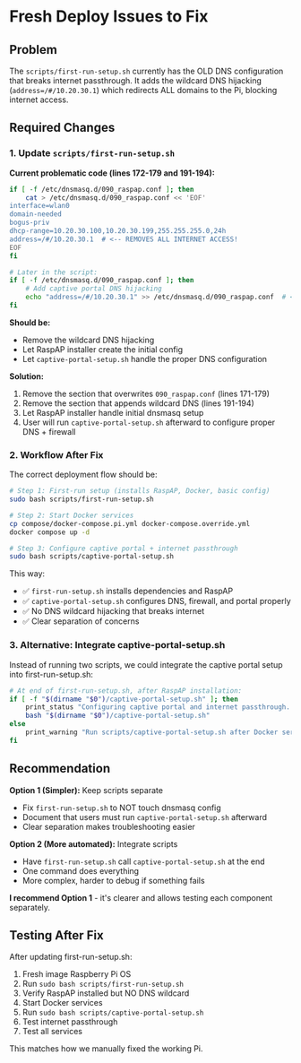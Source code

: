 <!--
SPDX-License-Identifier: CC-BY-NC-4.0
-->

# Fresh Deploy Issues to Fix

## Problem
The `scripts/first-run-setup.sh` currently has the OLD DNS configuration that breaks internet passthrough. It adds the wildcard DNS hijacking (`address=/#/10.20.30.1`) which redirects ALL domains to the Pi, blocking internet access.

## Required Changes

### 1. Update `scripts/first-run-setup.sh`

**Current problematic code (lines 172-179 and 191-194):**
```bash
if [ -f /etc/dnsmasq.d/090_raspap.conf ]; then
    cat > /etc/dnsmasq.d/090_raspap.conf << 'EOF'
interface=wlan0
domain-needed
bogus-priv
dhcp-range=10.20.30.100,10.20.30.199,255.255.255.0,24h
address=/#/10.20.30.1  # <-- REMOVES ALL INTERNET ACCESS!
EOF
fi

# Later in the script:
if [ -f /etc/dnsmasq.d/090_raspap.conf ]; then
    # Add captive portal DNS hijacking
    echo "address=/#/10.20.30.1" >> /etc/dnsmasq.d/090_raspap.conf  # <-- DUPLICATE!
fi
```

**Should be:**
- Remove the wildcard DNS hijacking
- Let RaspAP installer create the initial config
- Let `captive-portal-setup.sh` handle the proper DNS configuration

**Solution:**
1. Remove the section that overwrites `090_raspap.conf` (lines 171-179)
2. Remove the section that appends wildcard DNS (lines 191-194)
3. Let RaspAP installer handle initial dnsmasq setup
4. User will run `captive-portal-setup.sh` afterward to configure proper DNS + firewall

### 2. Workflow After Fix

The correct deployment flow should be:

```bash
# Step 1: First-run setup (installs RaspAP, Docker, basic config)
sudo bash scripts/first-run-setup.sh

# Step 2: Start Docker services
cp compose/docker-compose.pi.yml docker-compose.override.yml
docker compose up -d

# Step 3: Configure captive portal + internet passthrough
sudo bash scripts/captive-portal-setup.sh
```

This way:
- ✅ `first-run-setup.sh` installs dependencies and RaspAP
- ✅ `captive-portal-setup.sh` configures DNS, firewall, and portal properly
- ✅ No DNS wildcard hijacking that breaks internet
- ✅ Clear separation of concerns

### 3. Alternative: Integrate captive-portal-setup.sh

Instead of running two scripts, we could integrate the captive portal setup into first-run-setup.sh:

```bash
# At end of first-run-setup.sh, after RaspAP installation:
if [ -f "$(dirname "$0")/captive-portal-setup.sh" ]; then
    print_status "Configuring captive portal and internet passthrough..."
    bash "$(dirname "$0")/captive-portal-setup.sh"
else
    print_warning "Run scripts/captive-portal-setup.sh after Docker services are started"
fi
```

## Recommendation

**Option 1 (Simpler):** Keep scripts separate
- Fix `first-run-setup.sh` to NOT touch dnsmasq config
- Document that users must run `captive-portal-setup.sh` afterward
- Clear separation makes troubleshooting easier

**Option 2 (More automated):** Integrate scripts
- Have `first-run-setup.sh` call `captive-portal-setup.sh` at the end
- One command does everything
- More complex, harder to debug if something fails

**I recommend Option 1** - it's clearer and allows testing each component separately.

## Testing After Fix

After updating first-run-setup.sh:

1. Fresh image Raspberry Pi OS
2. Run `sudo bash scripts/first-run-setup.sh`
3. Verify RaspAP installed but NO DNS wildcard
4. Start Docker services
5. Run `sudo bash scripts/captive-portal-setup.sh`
6. Test internet passthrough
7. Test all services

This matches how we manually fixed the working Pi.
